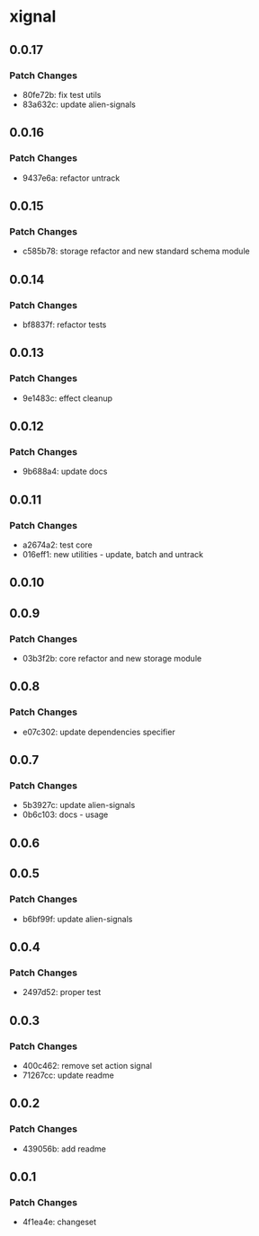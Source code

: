 # xignal

## 0.0.17

### Patch Changes

- 80fe72b: fix test utils
- 83a632c: update alien-signals

## 0.0.16

### Patch Changes

- 9437e6a: refactor untrack

## 0.0.15

### Patch Changes

- c585b78: storage refactor and new standard schema module

## 0.0.14

### Patch Changes

- bf8837f: refactor tests

## 0.0.13

### Patch Changes

- 9e1483c: effect cleanup

## 0.0.12

### Patch Changes

- 9b688a4: update docs

## 0.0.11

### Patch Changes

- a2674a2: test core
- 016eff1: new utilities - update, batch and untrack

## 0.0.10

## 0.0.9

### Patch Changes

- 03b3f2b: core refactor and new storage module

## 0.0.8

### Patch Changes

- e07c302: update dependencies specifier

## 0.0.7

### Patch Changes

- 5b3927c: update alien-signals
- 0b6c103: docs - usage

## 0.0.6

## 0.0.5

### Patch Changes

- b6bf99f: update alien-signals

## 0.0.4

### Patch Changes

- 2497d52: proper test

## 0.0.3

### Patch Changes

- 400c462: remove set action signal
- 71267cc: update readme

## 0.0.2

### Patch Changes

- 439056b: add readme

## 0.0.1

### Patch Changes

- 4f1ea4e: changeset
